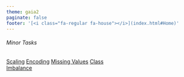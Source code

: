 ```yaml
---
theme: gaia2
paginate: false
footer: '[<i class="fa-regular fa-house"></i>](index.html#Home)'
---
```


<!-- _class: lead -->

###### Minor Tasks

<div class="dashboard-tiles">
  <a class="tile-link" href="aiml/minor/test1.html">Scaling</a>
  <a class="tile-link" href="aiml/minor/test2.html">Encoding</a>
  <a class="tile-link" href="aiml/minor/test3.html">Missing Values</a>
  <a class="tile-link" href="aiml/minor/imb.html">Class<br>Imbalance</a>
</div>
